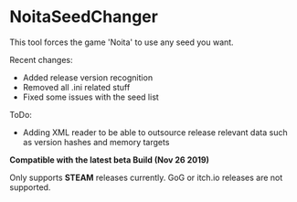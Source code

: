 # NoitaSeedChanger
This tool forces the game 'Noita' to use any seed you want.

Recent changes:

* Added release version recognition
* Removed all .ini related stuff
* Fixed some issues with the seed list

ToDo:

* Adding XML reader to be able to outsource release relevant data such as version hashes and memory targets

**Compatible with the latest beta Build (Nov 26 2019)**

Only supports **STEAM** releases currently. GoG or itch.io releases are not supported.
